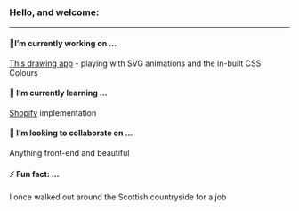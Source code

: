 ### Hello, and welcome:
---------------------------------------


 #### 🔭I’m currently working on ... #### 
[This drawing app](https://github.com/george-staniland/svg-draw) - playing with SVG animations and the in-built CSS Colours
 #### 🌱 I’m currently learning ...  #### 
[Shopify](https://www.shopify.com/about) implementation
 #### 👯 I’m looking to collaborate on ...  #### 
Anything front-end and beautiful
 ####  ⚡ Fun fact: ...  #### 
I once walked out around the Scottish countryside for a job

